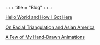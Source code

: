 +++
title = "Blog"
+++

[Hello World and How I Got Here](/how-to-build-a-free-website)

[On Racial Triangulation and Asian America](/triangulating-asian-americans)

[A Few of My Hand-Drawn Animations](/animations)

<!-- [Housing Prices in Washington, D.C.](/dc-housing-prices) -->

<!-- [Data Management and Visualization Project](/data-mgt-viz) -->
